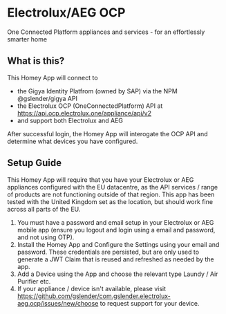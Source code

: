 # Electrolux/AEG OCP

One Connected Platform appliances and services - for an effortlessly smarter home

## What is this?

This Homey App will connect to 
* the Gigya Identity Platfrom (owned by SAP) via the NPM @gslender/gigya API
* the Electrolux OCP (OneConnectedPlatform) API at https://api.ocp.electrolux.one/appliance/api/v2
* and support both Electrolux and AEG 

After successful login, the Homey App will interogate the OCP API and determine what devices you have configured.

## Setup Guide

This Homey App will require that you have your Electrolux or AEG appliances configured with the EU datacentre, as the API services / range of products are not functioning outside of that region. This app has been tested with the United Kingdom set as the location, but should work fine across all parts of the EU.

1. You must have a password and email setup in your Electrolux or AEG mobile app (ensure you logout and login using a email and password, and not using OTP).
2. Install the Homey App and Configure the Settings using your email and password. These credentials are persisted, but are only used to generate a JWT Claim that is reused and refreshed as needed by the app. 
3. Add a Device using the App and choose the relevant type Laundy / Air Purifier etc.
4. If your appliance / device isn't available, please visit https://github.com/gslender/com.gslender.electrolux-aeg.ocp/issues/new/choose to request support for your device.

